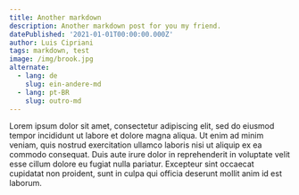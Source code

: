```yaml
---
title: Another markdown
description: Another markdown post for you my friend.
datePublished: '2021-01-01T00:00:00.000Z'
author: Luis Cipriani
tags: markdown, test
image: /img/brook.jpg
alternate:
  - lang: de
    slug: ein-andere-md
  - lang: pt-BR
    slug: outro-md
---
```


Lorem ipsum dolor sit amet, consectetur adipiscing elit, sed do eiusmod tempor incididunt ut labore et dolore magna aliqua. Ut enim ad minim veniam, quis nostrud exercitation ullamco laboris nisi ut aliquip ex ea commodo consequat. Duis aute irure dolor in reprehenderit in voluptate velit esse cillum dolore eu fugiat nulla pariatur. Excepteur sint occaecat cupidatat non proident, sunt in culpa qui officia deserunt mollit anim id est laborum.
